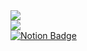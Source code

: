 <img src="https://capsule-render.vercel.app/api?type=waving&color=auto&height=300&section=header&text=SongBin's%20Place&fontSize=90" />

<div>
  <picture>
    <source
      srcset="https://github-readme-stats.vercel.app/api/top-langs/?username=fjdks"
      media="(prefers-color-scheme: dark)"
    />
    <source
      srcset="https://github-readme-stats.vercel.app/api/top-langs/?username=fjdks"
      media="(prefers-color-scheme: light), (prefers-color-scheme: no-preference)"
    />
    <img src="https://github-readme-stats.vercel.app/api?username=fjdks&show_icons=true&cache_seconds=60" />
  </picture>
</div>



<a href="https://www.notion.so/SSAFY-IT-_-452ec036971b46828504a9f94ca15d8a" target="_blank">
  <img src="https://img.shields.io/badge/notion-000000?style=for-the-badge&logo=notion&logoColor=white" alt="Notion Badge">
</a>

<!--
**fjdks/fjdks** is a ✨ _special_ ✨ repository because its `README.md` (this file) appears on your GitHub profile.

Here are some ideas to get you started:

- 🔭 I’m currently working on ...
- 🌱 I’m currently learning ...
- 👯 I’m looking to collaborate on ...
- 🤔 I’m looking for help with ...
- 💬 Ask me about ...
- 📫 How to reach me: ...
- 😄 Pronouns: ...
- ⚡ Fun fact: ...
-->
